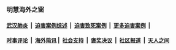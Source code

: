 
### 明慧海外之窗

####  [武汉肺炎](indexes/365.md?t=07190101) &nbsp;|&nbsp;  [迫害案例综述](indexes/328.md?t=07190101) &nbsp;|&nbsp; [迫害致死案例](indexes/277.md?t=07190101)  &nbsp;|&nbsp; [更多迫害案例](indexes/81.md?t=07190101)  &nbsp;|&nbsp; 
####  [时事评论](indexes/19.md?t=07190101) &nbsp;|&nbsp; [海外简讯](indexes/245.md?t=07190101)&nbsp;|&nbsp;  [社会支持](indexes/140.md?t=07190101) &nbsp;|&nbsp; [褒奖决议](indexes/282.md?t=07190101) &nbsp;|&nbsp; [社区报道](indexes/91.md?t=07190101)  &nbsp;|&nbsp; [天人之间](indexes/78.md?t=07190101) 

